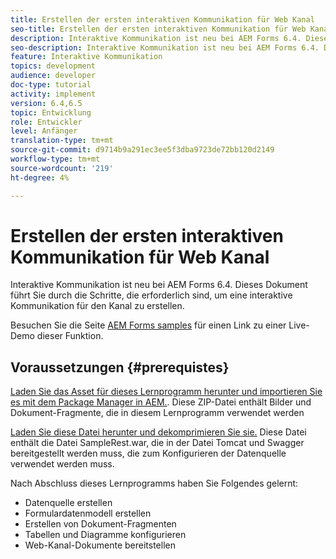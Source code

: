```yaml
---
title: Erstellen der ersten interaktiven Kommunikation für Web Kanal
seo-title: Erstellen der ersten interaktiven Kommunikation für Web Kanal
description: Interaktive Kommunikation ist neu bei AEM Forms 6.4. Dieses Dokument führt Sie durch die Schritte, die erforderlich sind, um eine interaktive Kommunikation für den Web-Kanal zu erstellen.
seo-description: Interaktive Kommunikation ist neu bei AEM Forms 6.4. Dieses Dokument führt Sie durch die Schritte, die erforderlich sind, um eine interaktive Kommunikation für den Web-Kanal zu erstellen.
feature: Interaktive Kommunikation
topics: development
audience: developer
doc-type: tutorial
activity: implement
version: 6.4,6.5
topic: Entwicklung
role: Entwickler
level: Anfänger
translation-type: tm+mt
source-git-commit: d9714b9a291ec3ee5f3dba9723de72bb120d2149
workflow-type: tm+mt
source-wordcount: '219'
ht-degree: 4%

---
```



# Erstellen der ersten interaktiven Kommunikation für Web Kanal

Interaktive Kommunikation ist neu bei AEM Forms 6.4. Dieses Dokument führt Sie durch die Schritte, die erforderlich sind, um eine interaktive Kommunikation für den Kanal zu erstellen.

Besuchen Sie die Seite [AEM Forms samples](https://forms.enablementadobe.com/content/samples/samples.html?query=0) für einen Link zu einer Live-Demo dieser Funktion.

## Voraussetzungen {#prerequistes}

[Laden Sie das Asset für dieses Lernprogramm herunter und importieren Sie es mit dem Package Manager in AEM.](assets/gettingstartedassets.zip). Diese ZIP-Datei enthält Bilder und Dokument-Fragmente, die in diesem Lernprogramm verwendet werden

[Laden Sie diese Datei herunter und dekomprimieren Sie sie.](assets/warfileandswaggerfile.zip) Diese Datei enthält die Datei SampleRest.war, die in der Datei Tomcat und Swagger bereitgestellt werden muss, die zum Konfigurieren der Datenquelle verwendet werden muss.

Nach Abschluss dieses Lernprogramms haben Sie Folgendes gelernt:

* Datenquelle erstellen
* Formulardatenmodell erstellen
* Erstellen von Dokument-Fragmenten
* Tabellen und Diagramme konfigurieren
* Web-Kanal-Dokumente bereitstellen




